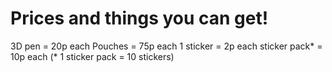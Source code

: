 # Prices and things you can get!

3D pen = 20p each 
Pouches = 75p each
1 sticker = 2p each
sticker pack* = 10p each
(* 1 sticker pack = 10 stickers)
